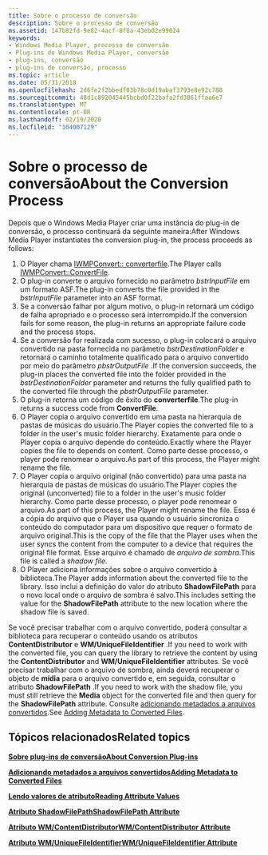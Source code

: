 ```yaml
---
title: Sobre o processo de conversão
description: Sobre o processo de conversão
ms.assetid: 147b82fd-9e82-4acf-8f8a-43eb02e99024
keywords:
- Windows Media Player, processo de conversão
- Plug-ins do Windows Media Player, conversão
- plug-ins, conversão
- plug-ins de conversão, processo
ms.topic: article
ms.date: 05/31/2018
ms.openlocfilehash: 2d6fe2f2bbedf03b78c0d19abaf3793e8e92c788
ms.sourcegitcommit: 48d1c892045445bcbd0f22bafa2fd3861ffaa6e7
ms.translationtype: MT
ms.contentlocale: pt-BR
ms.lasthandoff: 02/19/2020
ms.locfileid: "104007129"
---
```

# <a name="about-the-conversion-process"></a><span data-ttu-id="5fbb1-107">Sobre o processo de conversão</span><span class="sxs-lookup"><span data-stu-id="5fbb1-107">About the Conversion Process</span></span>

<span data-ttu-id="5fbb1-108">Depois que o Windows Media Player criar uma instância do plug-in de conversão, o processo continuará da seguinte maneira:</span><span class="sxs-lookup"><span data-stu-id="5fbb1-108">After Windows Media Player instantiates the conversion plug-in, the process proceeds as follows:</span></span>

1.  <span data-ttu-id="5fbb1-109">O Player chama [IWMPConvert:: converterfile](/previous-versions/windows/desktop/api/wmpservices/nf-wmpservices-iwmpconvert-convertfile).</span><span class="sxs-lookup"><span data-stu-id="5fbb1-109">The Player calls [IWMPConvert::ConvertFile](/previous-versions/windows/desktop/api/wmpservices/nf-wmpservices-iwmpconvert-convertfile).</span></span>
2.  <span data-ttu-id="5fbb1-110">O plug-in converte o arquivo fornecido no parâmetro *bstrInputFile* em um formato ASF.</span><span class="sxs-lookup"><span data-stu-id="5fbb1-110">The plug-in converts the file provided in the *bstrInputFile* parameter into an ASF format.</span></span>
3.  <span data-ttu-id="5fbb1-111">Se a conversão falhar por algum motivo, o plug-in retornará um código de falha apropriado e o processo será interrompido.</span><span class="sxs-lookup"><span data-stu-id="5fbb1-111">If the conversion fails for some reason, the plug-in returns an appropriate failure code and the process stops.</span></span>
4.  <span data-ttu-id="5fbb1-112">Se a conversão for realizada com sucesso, o plug-in colocará o arquivo convertido na pasta fornecida no parâmetro *bstrDestinationFolder* e retornará o caminho totalmente qualificado para o arquivo convertido por meio do parâmetro *pbstrOutputFile* .</span><span class="sxs-lookup"><span data-stu-id="5fbb1-112">If the conversion succeeds, the plug-in places the converted file into the folder provided in the *bstrDestinationFolder* parameter and returns the fully qualified path to the converted file through the *pbstrOutputFile* parameter.</span></span>
5.  <span data-ttu-id="5fbb1-113">O plug-in retorna um código de êxito do **converterfile**.</span><span class="sxs-lookup"><span data-stu-id="5fbb1-113">The plug-in returns a success code from **ConvertFile**.</span></span>
6.  <span data-ttu-id="5fbb1-114">O Player copia o arquivo convertido em uma pasta na hierarquia de pastas de músicas do usuário.</span><span class="sxs-lookup"><span data-stu-id="5fbb1-114">The Player copies the converted file to a folder in the user's music folder hierarchy.</span></span> <span data-ttu-id="5fbb1-115">Exatamente para onde o Player copia o arquivo depende do conteúdo.</span><span class="sxs-lookup"><span data-stu-id="5fbb1-115">Exactly where the Player copies the file to depends on content.</span></span> <span data-ttu-id="5fbb1-116">Como parte desse processo, o player pode renomear o arquivo.</span><span class="sxs-lookup"><span data-stu-id="5fbb1-116">As part of this process, the Player might rename the file.</span></span>
7.  <span data-ttu-id="5fbb1-117">O Player copia o arquivo original (não convertido) para uma pasta na hierarquia de pastas de músicas do usuário.</span><span class="sxs-lookup"><span data-stu-id="5fbb1-117">The Player copies the original (unconverted) file to a folder in the user's music folder hierarchy.</span></span> <span data-ttu-id="5fbb1-118">Como parte desse processo, o player pode renomear o arquivo.</span><span class="sxs-lookup"><span data-stu-id="5fbb1-118">As part of this process, the Player might rename the file.</span></span> <span data-ttu-id="5fbb1-119">Essa é a cópia do arquivo que o Player usa quando o usuário sincroniza o conteúdo do computador para um dispositivo que requer o formato de arquivo original.</span><span class="sxs-lookup"><span data-stu-id="5fbb1-119">This is the copy of the file that the Player uses when the user syncs the content from the computer to a device that requires the original file format.</span></span> <span data-ttu-id="5fbb1-120">Esse arquivo é chamado de *arquivo de sombra*.</span><span class="sxs-lookup"><span data-stu-id="5fbb1-120">This file is called a *shadow file*.</span></span>
8.  <span data-ttu-id="5fbb1-121">O Player adiciona informações sobre o arquivo convertido à biblioteca.</span><span class="sxs-lookup"><span data-stu-id="5fbb1-121">The Player adds information about the converted file to the library.</span></span> <span data-ttu-id="5fbb1-122">Isso inclui a definição do valor do atributo **ShadowFilePath** para o novo local onde o arquivo de sombra é salvo.</span><span class="sxs-lookup"><span data-stu-id="5fbb1-122">This includes setting the value for the **ShadowFilePath** attribute to the new location where the shadow file is saved.</span></span>

<span data-ttu-id="5fbb1-123">Se você precisar trabalhar com o arquivo convertido, poderá consultar a biblioteca para recuperar o conteúdo usando os atributos **ContentDistributor** e **WM/UniqueFileIdentifier** .</span><span class="sxs-lookup"><span data-stu-id="5fbb1-123">If you need to work with the converted file, you can query the library to retrieve the content by using the **ContentDistributor** and **WM/UniqueFileIdentifier** attributes.</span></span> <span data-ttu-id="5fbb1-124">Se você precisar trabalhar com o arquivo de sombra, ainda deverá recuperar o objeto de **mídia** para o arquivo convertido e, em seguida, consultar o atributo **ShadowFilePath** .</span><span class="sxs-lookup"><span data-stu-id="5fbb1-124">If you need to work with the shadow file, you must still retrieve the **Media** object for the converted file and then query for the **ShadowFilePath** attribute.</span></span> <span data-ttu-id="5fbb1-125">Consulte [adicionando metadados a arquivos convertidos](adding-metadata-to-converted-files.md).</span><span class="sxs-lookup"><span data-stu-id="5fbb1-125">See [Adding Metadata to Converted Files](adding-metadata-to-converted-files.md).</span></span>

## <a name="related-topics"></a><span data-ttu-id="5fbb1-126">Tópicos relacionados</span><span class="sxs-lookup"><span data-stu-id="5fbb1-126">Related topics</span></span>

<dl> <dt>

[<span data-ttu-id="5fbb1-127">**Sobre plug-ins de conversão**</span><span class="sxs-lookup"><span data-stu-id="5fbb1-127">**About Conversion Plug-ins**</span></span>](about-conversion-plug-ins.md)
</dt> <dt>

[<span data-ttu-id="5fbb1-128">**Adicionando metadados a arquivos convertidos**</span><span class="sxs-lookup"><span data-stu-id="5fbb1-128">**Adding Metadata to Converted Files**</span></span>](adding-metadata-to-converted-files.md)
</dt> <dt>

[<span data-ttu-id="5fbb1-129">**Lendo valores de atributo**</span><span class="sxs-lookup"><span data-stu-id="5fbb1-129">**Reading Attribute Values**</span></span>](reading-attribute-values.md)
</dt> <dt>

[<span data-ttu-id="5fbb1-130">**Atributo ShadowFilePath**</span><span class="sxs-lookup"><span data-stu-id="5fbb1-130">**ShadowFilePath Attribute**</span></span>](shadowfilepath-attribute.md)
</dt> <dt>

[<span data-ttu-id="5fbb1-131">**Atributo WM/ContentDistributor**</span><span class="sxs-lookup"><span data-stu-id="5fbb1-131">**WM/ContentDistributor Attribute**</span></span>](wm-contentdistributor-attribute.md)
</dt> <dt>

[<span data-ttu-id="5fbb1-132">**Atributo WM/UniqueFileIdentifier**</span><span class="sxs-lookup"><span data-stu-id="5fbb1-132">**WM/UniqueFileIdentifier Attribute**</span></span>](wm-uniquefileidentifier-attribute.md)
</dt> </dl>

 

 




